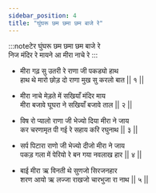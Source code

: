 ```yaml
---
sidebar_position: 4
title: "घुंघरू छम छमा छम बाजे रे"
---
```


:::noteटेर
घुंघरू छम छमा छम बाजे रे <br/>
निज मंदिर रे मायने आ मीरा नाचे रे
:::

- मीरा गढ़ सु उतरी रे राणा जी पकड्यो हाथ <br/>
  हाथ थे मारो छोड़ दो राणा मुख सु करलो बात || १ ||

- मीरा नाचे मेड़ते में सखियाँ मंदिर माय <br/>
  मीरा बजावे घूघरा ने सखियाँ बजावे ताल || २ ||

- विष रो प्यालो राणा जी भेज्यो दिया मीरा ने जाय<br/>
  कर चरणामृत पी गई रे सहाय करि रघुनाथ || ३ ||

- सर्प पिटारा राणो जी भेज्यो दीजो मीरा ने जाय <br/>
  पकड़ गला में पेरियो रे बन गया नवलाख हार || ४ ||

- बाई मीरा ऋ विनती थे सुणजो सिरजनहार <br/>
  शरण आयो ऋ लज्जा राखजो चारभुजा रा नाथ || ५ ||
